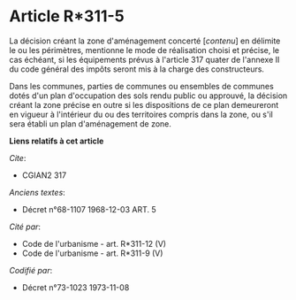 # Article R*311-5

La décision créant la zone d'aménagement concerté [*contenu*] en délimite le ou les périmètres, mentionne le mode de
réalisation choisi et précise, le cas échéant, si les équipements prévus à l'article 317 quater de l'annexe II du code
général des impôts seront mis à la charge des constructeurs.

Dans les communes, parties de communes ou ensembles de communes dotés d'un plan d'occupation des sols rendu public ou
approuvé, la décision créant la zone précise en outre si les dispositions de ce plan demeureront en vigueur à l'intérieur du
ou des territoires compris dans la zone, ou s'il sera établi un plan d'aménagement de zone.

**Liens relatifs à cet article**

_Cite_:

  - CGIAN2 317

_Anciens textes_:

  - Décret n°68-1107 1968-12-03 ART. 5

_Cité par_:

  - Code de l'urbanisme - art. R*311-12 (V)
  - Code de l'urbanisme - art. R*311-9 (V)

_Codifié par_:

  - Décret n°73-1023 1973-11-08
